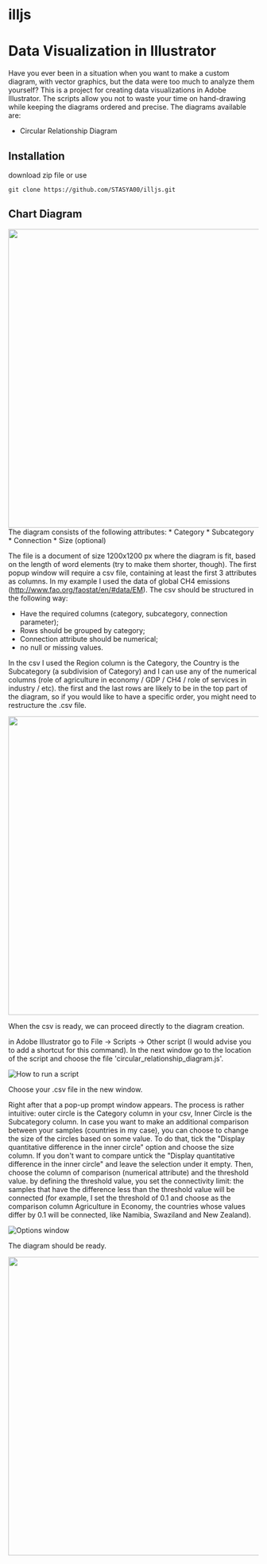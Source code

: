 # illjs
# Data Visualization in Illustrator
Have you ever been in a situation when you want to make a custom diagram, with vector graphics, but the data were too much to analyze them yourself? This is a project for creating data visualizations in Adobe Illustrator. The scripts allow you not to waste your time on hand-drawing while keeping the diagrams ordered and precise.
The diagrams available are:
* Circular Relationship Diagram

## Installation

download zip file or use

```
git clone https://github.com/STASYA00/illjs.git

```

## Chart Diagram

<img src="assets/chart_diagram_irregular_size.png" width="600">
The diagram consists of the following attributes:
* Category
* Subcategory
* Connection
* Size (optional)

The file is a document of size 1200x1200 px where the diagram is fit, based on the length of word elements (try to make them shorter, though). The first popup window will require a csv file, containing at least the first 3 attributes as columns. In my example I used the data of global CH4 emissions (http://www.fao.org/faostat/en/#data/EM). The csv should be structured in the following way:
* Have the required columns (category, subcategory, connection parameter);
* Rows should be grouped by category;
* Connection attribute should be numerical;
* no null or missing values.

In the csv I used the Region column is the Category, the Country is the Subcategory (a subdivision of Category) and I can use any of the numerical columns (role of agriculture in economy / GDP / CH4 / role of services in industry / etc). the first and the last rows are likely to be in the top part of the diagram, so if you would like to have a specific order, you might need to restructure the .csv file.

<img src="assets/csv_example.png" width="600">

When the csv is ready, we can proceed directly to the diagram creation.

in Adobe Illustrator go to File -> Scripts -> Other script (I would advise you to add a shortcut for this command). In the next window go to the location of the script and choose the file 'circular_relationship_diagram.js'.

![How to run a script](assets/script_running.png)

Choose your .csv file in the new window.

Right after that a pop-up prompt window appears. The process is rather intuitive: outer circle is the Category column in your csv, Inner Circle is the Subcategory column. In case you want to make an additional comparison between your samples (countries in my case), you can choose to change the size of the circles based on some value. To do that, tick the "Display quantitative difference in the inner circle" option and choose the size column. If you don't want to compare untick the "Display quantitative difference in the inner circle" and leave the selection under it empty.
Then, choose the column of comparison (numerical attribute) and the threshold value. by defining the threshold value, you set the connectivity limit: the samples that have the difference less than the threshold value will be connected (for example, I set the threshold of 0.1 and choose as the comparison column Agriculture in Economy, the countries whose values differ by 0.1 will be connected, like Namibia, Swaziland and New Zealand).

![Options window](assets/prompt_window.png)

The diagram should be ready.

<img src="assets/chart_diagram1.png" width="600">






